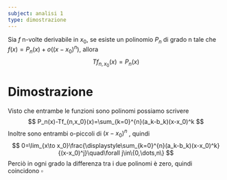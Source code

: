 ```yaml
---
subject: analisi 1
type: dimostrazione
---
```

Sia $f$ n-volte derivabile in $x_0$, se esiste un polinomio $P_n$ di grado n tale che $f(x)=P_n(x)+o((x-x_0)^n)$, allora
$$
Tf_{n,x_0}(x)=P_n(x)
$$
# Dimostrazione
Visto che entrambe le funzioni sono polinomi possiamo scrivere
$$
P_n(x)-Tf_{n,x_0}(x)=\sum_{k=0}^{n}(a_k-b_k)(x-x_0)^k
$$
Inoltre sono entrambi o-piccoli di $(x-x_0)^n$ , quindi
$$
0=\lim_{x\to x_0}\frac{\displaystyle\sum_{k=0}^{n}(a_k-b_k)(x-x_0)^k}{(x-x_0)^j}\quad\forall j\in\{0,\dots,n\}
$$
Perciò in ogni grado la differenza tra i due polinomi è zero, quindi coincidono $\square$